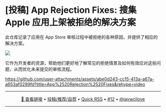 [投稿]  App Rejection Fixes: 搜集 Apple 应用上架被拒绝的解决方案
===

此仓库记录了应用在 App Store 审核过程中被拒绝的各种原因，并提供了相应的解决方案。

![](https://github.com/user-attachments/assets/6e40a78a-8ca0-4515-b9a5-2487a476b865)

它作为开发者的资源，帮助他们更好地了解常见的拒绝情景及如何有效应对这些问题，从而优化未来提交的审核流程。

https://github.com/user-attachments/assets/abe0d243-cc15-413a-a67a-a653af0289fd?title=App%2520Rejection%2520Fixes&rehype=video

---

<p align="center">
<a href="https://github.com/jaywcjlove/app-rejection-fixes" target="_blank">🔗 查看链接</a> • 
<a href="https://github.com/jaywcjlove/quick-rss/issues/new/choose" target="_blank">投稿/推荐/自荐</a> • 
<a href="https://wangchujiang.com/quick-rss/feeds/index.html" target="_blank">Quick RSS</a> • 
<a href="https://github.com/jaywcjlove/quick-rss/issues/12" target="_blank">#12</a> • 
<a href="https://github.com/jaywcjlove" target="_blank">@jaywcjlove</a>
</p>

---
    